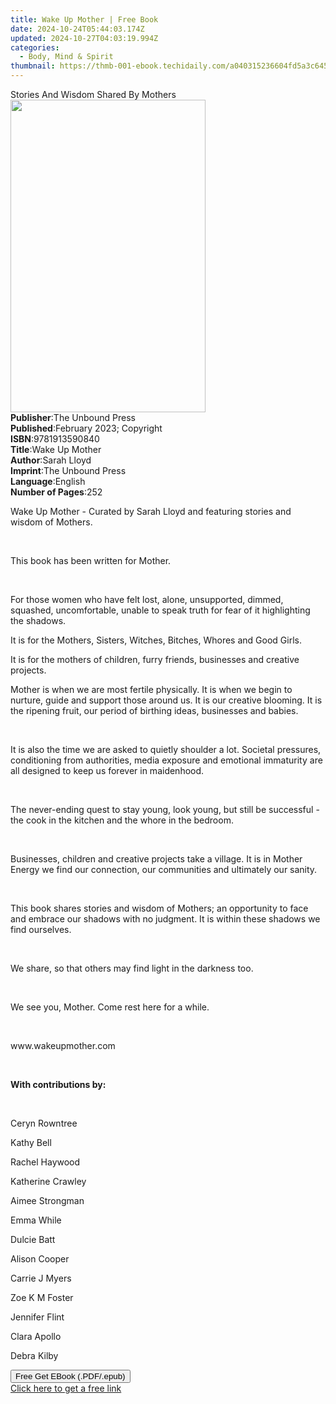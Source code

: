 ```yaml
---
title: Wake Up Mother | Free Book
date: 2024-10-24T05:44:03.174Z
updated: 2024-10-27T04:03:19.994Z
categories:
  - Body, Mind & Spirit
thumbnail: https://thmb-001-ebook.techidaily.com/a040315236604fd5a3c6459772dce1aadeab4ae6e743d4e9bac1546c52300306.jpg
---
```

<main id="book-container">
  <div class="flex flex-col">
    <div class="book-brief flex-1 py-6 px-4 sm:p-6 md:py-10 md:px-8">
      <!-- brief-->
      <div class="book-brief-main">Stories And Wisdom Shared By Mothers</div>
    </div>
    <div
      class="book-meta-info flex-1 grid gap-4 col-start-1 col-end-3 row-start-1 sm:mb-6 sm:grid-cols-4 lg:gap-6 lg:col-start-2 lg:row-end-6 lg:row-span-6 lg:mb-0"
    >
      <div
        class="book-meta-info-left place-content-center mt-4 p-4 text-sm leading-6 col-start-2 col-span-2 dark:text-slate-400"
      >
        <img
          class="w-full h-500 object-cover rounded-lg sm:h-255 sm:col-span-2 lg:col-span-full"
          src="https://img-001-ebook.techidaily.com/794038efee46106e38c76efebbc65e186a10ab2613e5f53f52b46d1c313a9274.jpg"
          alt=""
          width="312"
          height="500"
        />
      </div>
      <div
        class="book-meta-info-right mt-2 col-start-1 row-start-2 col-span-3 self-center"
      >
        <!-- meta data  -->
        <div class="flex flex-col px-4 md:px-8">
          <div class="flex-1">
            <strong>Publisher</strong>:<span class="px-2"
              >The Unbound Press</span
            >
          </div>
          <div class="flex-1">
            <strong>Published</strong>:<span class="px-2"
              >February 2023; Copyright</span
            >
          </div>
          <div class="flex-1">
            <strong>ISBN</strong>:<span class="px-2">9781913590840</span>
          </div>
          <div class="flex-1">
            <strong>Title</strong>:<span class="px-2">Wake Up Mother</span>
          </div>
          <div class="flex-1">
            <strong>Author</strong>:<span class="px-2">Sarah Lloyd</span>
          </div>
          <div class="flex-1">
            <strong>Imprint</strong>:<span class="px-2">The Unbound Press</span>
          </div>
          <div class="flex-1">
            <strong>Language</strong>:<span class="px-2">English</span>
          </div>
          <div class="flex-1">
            <strong>Number of Pages</strong>:<span class="px-2">252</span>
          </div>
        </div>
      </div>
    </div>
    <div class="book-description flex-1 py-6 px-4 sm:p-6 md:py-10 md:px-8">
      <div class="book-description-main">
        <div accordion-content="" id="description">
          <p>
            Wake Up Mother - Curated by Sarah Lloyd and featuring stories and
            wisdom of Mothers.
          </p>
          <p><br /></p>
          <p>This book has been written for Mother.</p>
          <p><br /></p>
          <p>
            For those women who have felt lost, alone, unsupported, dimmed,
            squashed, uncomfortable, unable to speak truth for fear of it
            highlighting the shadows.&nbsp;&nbsp;
          </p>
          <p>
            It is for the Mothers, Sisters, Witches, Bitches, Whores and Good
            Girls.&nbsp;&nbsp;
          </p>
          <p>
            It is for the mothers of children, furry friends, businesses and
            creative projects.&nbsp;
          </p>
          <p>
            Mother is when we are most fertile physically. It is when we begin
            to nurture, guide and support those around us. It is our creative
            blooming. It is the ripening fruit, our period of birthing ideas,
            businesses and babies.&nbsp;
          </p>
          <p><br /></p>
          <p>
            It is also the time we are asked to quietly shoulder a lot. Societal
            pressures, conditioning from authorities, media exposure and
            emotional immaturity are all designed to keep us forever in
            maidenhood.&nbsp;
          </p>
          <p><br /></p>
          <p>
            The never-ending quest to stay young, look young, but still be
            successful - the cook in the kitchen and the whore in the bedroom.
          </p>
          <p><br /></p>
          <p>
            Businesses, children and creative projects take a village. It is in
            Mother Energy we find our connection, our communities and ultimately
            our sanity.&nbsp;
          </p>
          <p><br /></p>
          <p>
            This book shares stories and wisdom of Mothers; an opportunity to
            face and embrace our shadows with no judgment. It is within these
            shadows we find ourselves.&nbsp;
          </p>
          <p><br /></p>
          <p>We share, so that others may find light in the darkness too.</p>
          <p><br /></p>
          <p>We see you, Mother. Come rest here for a while.</p>
          <p><br /></p>
          <p>www.wakeupmother.com</p>
          <p><br /></p>
          <p><strong>With contributions by:</strong></p>
          <p><br /></p>
          <p>Ceryn Rowntree</p>
          <p>Kathy Bell</p>
          <p>Rachel Haywood</p>
          <p>Katherine Crawley</p>
          <p>Aimee Strongman</p>
          <p>Emma While</p>
          <p>Dulcie Batt</p>
          <p>Alison Cooper</p>
          <p>Carrie J Myers</p>
          <p>Zoe K M Foster</p>
          <p>Jennifer Flint</p>
          <p>Clara Apollo</p>
          <p>Debra Kilby</p>
        </div>
        <div class="accordion-fader"></div>
      </div>
    </div>
    <div class="book-excerpts flex-1 py-6 px-4 sm:p-6 md:py-10 md:px-8"></div>
    <div
      class="book-about-author flex-1 py-6 px-4 sm:p-6 md:py-10 md:px-8"
    ></div>
    <div class="book-free-get flex-1 py-6 px-4 sm:p-6 md:py-10 md:px-8">
      <button
        id="btn-free-get"
        class="bg-blue-500 hover:bg-blue-700 text-white font-bold py-2 px-4 rounded"
      >
        Free Get EBook (.PDF/.epub)
      </button>
      <div id="countdown-display" class="px-2 text-lg mt-2"></div>
      <a
        id="free-link"
        class="hidden bg-blue-500 hover:bg-blue-700 text-white font-bold py-2 px-4 rounded"
        href="https://www.ebooks.com/en-us/book/210751790/wake-up-mother/sarah-lloyd/"
        target="_blank"
        >Click here to get a free link</a
      >
    </div>
    <script>
      let countdownTime = 0;
      let countdownInterval = null;
      document
        .getElementById('btn-free-get')
        .addEventListener('click', startCountdown);
      function startCountdown() {
        countdownTime = new Date().getTime() + 60000 * 3;
        countdownInterval = setInterval(updateCountdown, 1000);
        document.getElementById('btn-free-get').disabled = true;
        document
          .getElementById('btn-free-get')
          .classList.add('bg-gray-500', 'cursor-not-allowed');
      }
      function updateCountdown() {
        let currentTime = new Date().getTime();
        let timeLeft = countdownTime - currentTime;
        let secondsLeft = Math.floor(timeLeft / 1000);
        document.getElementById('countdown-display').innerHTML =
          `Remaining time: ${secondsLeft} seconds.`;
        if (secondsLeft <= 0) {
          clearInterval(countdownInterval);
          document.getElementById('btn-free-get').classList.add('hidden');
          document.getElementById('free-link').classList.remove('hidden');
          document.getElementById('countdown-display').innerHTML = '';
        }
      }
    </script>
  </div>
</main>

<ins class="adsbygoogle"
      style="display:block"
      data-ad-client="ca-pub-7571918770474297"
      data-ad-slot="8358498916"
      data-ad-format="auto"
      data-full-width-responsive="true"></ins>
    